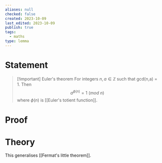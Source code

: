 ```yaml
---
aliases: null
checked: false
created: 2023-10-09
last_edited: 2023-10-09
publish: true
tags:
  - maths
type: lemma
---
```

# Statement

>[!important] Euler's theorem
>For integers $n,a \in \mathbb{Z}$ such that gcd(n,a) = 1. Then
>$$a^{\phi(n)} = 1 \ (mod \ n)$$
>where $\phi(n)$ is [[Euler's totient function]].

# Proof

# Theory

This generalises [[Fermat's little theorem]].
